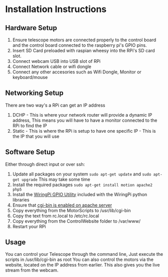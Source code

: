 Installation Instructions
==========================
Hardware Setup
-------------------
1. Ensure telescope motors are connected properly to the control board and the control board connected to the raspberry pi's GPIO pins.
2. Insert SD Card preloaded with raspian wheesy into the RPi's SD card slot.
3. Connect webcam USB into USB slot of RPi
4. Connect Network cable or wifi dongle
5. Connect any other accesories such as Wifi Dongle, Monitor or keyboard/mouse

Networking Setup
------------------
There are two way's a RPi can get an IP address
1. DCHP - This is where your network router will provide a dynamic IP address, This means you will have to have a monitor connected to the RPi to find the IP
2. Static - This is where the RPi is setup to have one specific IP - This is the IP that you will use

Software Setup
-----------------

Either through direct input or over ssh:
1. Update all packages on your system `sudo apt-get update` and `sudo apt-get upgrade` This may take some time
2. Install the required packages `sudo apt-get install motion apache2 php5`
3. Install the [WiringPi GPIO Utility](http://wiringpi.com/download-and-install/) included with the WiringPi python libraries
4. Ensure that [cgi-bin is enabled on apache server](http://www.techrepublic.com/blog/diy-it-guy/diy-enable-cgi-on-your-apache-server/)
5. Copy everything from the MotorScripts to /usr/lib/cgi-bin
6. Copy the text from rc.local to /etc/rc.local
7. Copy everything from the ControlWebsite folder to /var/www/
8. Restart your RPi

Usage
-------------

You can control your Telescope through the command line, Just execute the scripts in /usr/lib/cgi-bin as root
You can also control the motors via the website, located on the IP address from earlier. This also gives you the live stream from the webcam.
